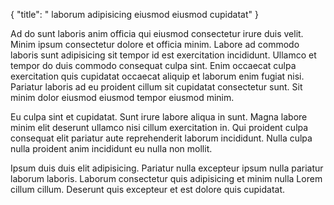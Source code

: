 {
  "title": " laborum adipisicing eiusmod eiusmod cupidatat"
}

Ad do sunt laboris anim officia qui eiusmod consectetur irure duis velit. Minim ipsum consectetur dolore et officia minim. Labore ad commodo laboris sunt adipisicing sit tempor id est exercitation incididunt. Ullamco et tempor do duis commodo consequat culpa sint. Enim occaecat culpa exercitation quis cupidatat occaecat aliquip et laborum enim fugiat nisi. Pariatur laboris ad eu proident cillum sit cupidatat consectetur sunt. Sit minim dolor eiusmod eiusmod tempor eiusmod minim.

Eu culpa sint et cupidatat. Sunt irure labore aliqua in sunt. Magna labore minim elit deserunt ullamco nisi cillum exercitation in. Qui proident culpa consequat elit pariatur aute reprehenderit laborum incididunt. Nulla culpa nulla proident anim incididunt eu nulla non mollit.

Ipsum duis duis elit adipisicing. Pariatur nulla excepteur ipsum nulla pariatur laborum laboris. Laborum consectetur quis adipisicing et minim nulla Lorem cillum cillum. Deserunt quis excepteur et est dolore quis cupidatat.
